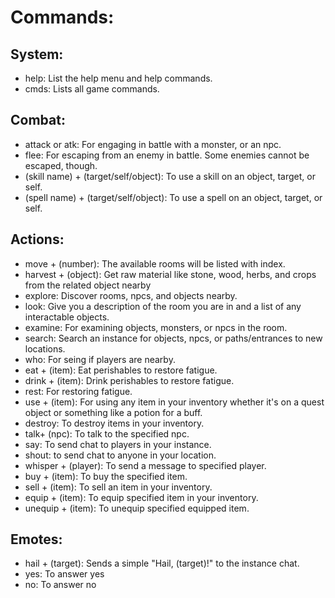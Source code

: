 # Commands:

## System:
- help: List the help menu and help commands.
- cmds: Lists all game commands.

## Combat:
- attack or atk: For engaging in battle with a monster, or an npc.
- flee: For escaping from an enemy in battle. Some enemies cannot be escaped, though.
- (skill name) + (target/self/object): To use a skill on an object, target, or self.
- (spell name) + (target/self/object): To use a spell on an object, target, or self.

## Actions:
- move + (number): The available rooms will be listed with index.
- harvest + (object): Get raw material like stone, wood, herbs, and crops from the related object nearby
- explore: Discover rooms, npcs, and objects nearby.
- look: Give you a description of the room you are in and a list of any interactable objects.
- examine: For examining objects, monsters, or npcs in the room.
- search: Search an instance for objects, npcs, or paths/entrances to new locations.
- who: For seing if players are nearby.
- eat + (item): Eat perishables to restore fatigue.
- drink + (item): Drink perishables to restore fatigue.
- rest: For restoring fatigue.
- use + (item): For using any item in your inventory whether it's on a quest object or something like a potion for a buff.
- destroy: To destroy items in your inventory.
- talk+ (npc): To talk to the specified npc.
- say: To send chat to players in your instance.
- shout: to send chat to anyone in your location.
- whisper + (player): To send a message to specified player.
- buy + (item): To buy the specified item.
- sell + (item): To sell an item in your inventory.
- equip + (item): To equip specified item in your inventory.
- unequip + (item): To unequip specified equipped item.

## Emotes:
- hail + (target): Sends a simple "Hail, (target)!" to the instance chat.
- yes: To answer yes
- no: To answer no
